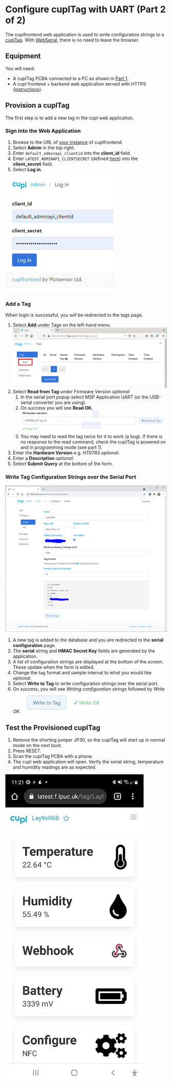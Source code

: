 # Configure cuplTag with UART (Part 2 of 2)

The cuplfrontend web application is used to write configuration strings to a [cuplTag](https://github.com/cuplsensor/cupltag). With [WebSerial](https://www.chromestatus.com/feature/6577673212002304), there is no need to leave the browser.

## Equipment

You will need:

* A cuplTag PCBA connected to a PC as shown in [Part 1](https://github.com/cuplsensor/cupltag/blob/master/docs/guides/configUARTpt1/index.md).
* A cupl frontend + backend web application served with HTTPS ([instructions](https://github.com/cuplsensor/cupldeploy#installation)).

## Provision a cuplTag

The first step is to add a new tag in the cupl web application. 

### Sign into the Web Application

1. Browse to the URL of [your instance](https://github.com/cuplsensor/cupldeploy#test-cuplfrontend) of cuplfrontend.
2. Select **Admin** in the top right.
3. Enter ``default_adminapi_clientid`` into the **client_id** field.
4. Enter ``LATEST_ADMINAPI_CLIENTSECRET`` (defined [here](https://github.com/cuplsensor/cupldeploy#define-github-secrets)) into the **client_secret** field.
5. Select **Log in**.

![image-20210929090053818](adscreen.png)

### Add a Tag 

When login is successful, you will be redirected to the tags page.

1. Select **Add** under Tags on the left-hand menu.
   ![addtag](addtag.png)
2. Select **Read from Tag** under Firmware Version *optional*
   1. In the serial port popup select MSP Application UART (or the USB-serial converter you are using). 
   2. On success you will see **Read OK.**
      ![Read OK green tick](readok.png)
   3. You may need to read the tag twice for it to work (a bug). If there is no response to the read command, check the cuplTag is powered on and in programming mode (see part 1).
3. Enter the **Hardware Version** e.g. HT07R3 *optional*.
4. Enter a **Description** *optional*.
5. Select **Submit Query** at the bottom of the form. 

### Write Tag Configuration Strings over the Serial Port

![configserial.png](configserial.png)

1. A new tag is added to the database and you are redirected to the **serial configuration** page.
2. The **serial** string and **HMAC Secret Key** fields are generated by the application.
3. A list of configuration strings are displayed at the bottom of the screen. These update when the form is edited.
4. Change the tag format and sample interval to what you would like *optional*.
5. Select **Write to Tag** to write configuration strings over the serial port.
6. On success, you will see *Writing configuration strings* followed by *Write OK*.
   ![image-20210929111528064](writeok.png)

## Test the Provisioned cuplTag

1. Remove the shorting jumper JP30, so the cuplTag will start up in normal mode on the next boot.
2. Press RESET.
3. Scan the cuplTag PCBA with a phone.
4. The cupl web application will open. Verify the serial string, temperature and humidity readings are as expected.

![cupltag phone screenshot](screenshot.jpg)




